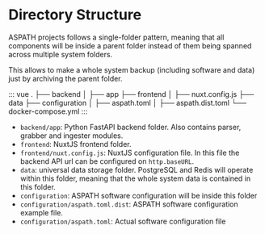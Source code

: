 # Directory Structure

ASPATH projects follows a single-folder pattern, meaning that all components will be inside a parent folder instead of them being spanned across multiple system folders.

This allows to make a whole system backup (including software and data) just by archiving the parent folder.

<!-- textlint-disable terminology -->

::: vue
.
├── backend
│   ├── app
├── frontend
│   ├── nuxt.config.js
├── data
├── configuration
│   ├── aspath.toml
│   ├── aspath.dist.toml
└── docker-compose.yml
:::

<!-- textlint-enable -->

- `backend/app`: Python FastAPI backend folder. Also contains parser, grabber and ingester modules.
- `frontend`: NuxtJS frontend folder.
- `frontend/nuxt.config.js`: NuxtJS configuration file. In this file the backend API url can be configured on `http.baseURL`.
- `data`: universal data storage folder. PostgreSQL and Redis will operate within this folder, meaning that the whole system data is contained in this folder.
- `configuration`: ASPATH software configuration will be inside this folder
- `configuration/aspath.toml.dist`: ASPATH software configuration example file.
- `configuration/aspath.toml`: Actual software configuration file